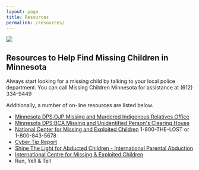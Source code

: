 ```yaml
---
layout: page
title: Resources
permalink: /resources/
---
```


![](/assets/resources-banner.jpg)

## Resources to Help Find Missing Children in Minnesota

Always start looking for a missing child by talking to your local police department. You can call Missing Children Minnesota for assistance at (612) 334-9449

Additionally, a number of on-line resources are listed below.

* [Minnesota DPS:OJP Missing and Murdered Indigenous Relatives Office](https://dps.mn.gov/divisions/ojp/mmir/Pages/about.aspx)
* [Minnesota DPS:BCA Missing and Unidentified Person's Clearing House](https://dps.mn.gov/divisions/bca/bca-divisions/administrative/Pages/missing-unidentified-persons.aspx)
* [National Center for Missing and Exploited Children](https://www.missingkids.org/home)
  1-800-THE-LOST or 1-800-843-5678
* [Cyber Tip Report](https://report.cybertip.org/)
* [Shine The Light for Abducted Children - International Parental Abduction](https://stlforabductedchildren.org/)
* [International Centre for Missing & Exploited Children](https://www.icmec.org/)
* Run, Yell & Tell
